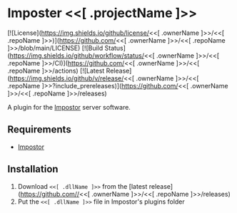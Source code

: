 # Imposter <<[ .projectName ]>>
[![License](https://img.shields.io/github/license/<<[ .ownerName ]>>/<<[ .repoName ]>>)](https://github.com/<<[ .ownerName ]>>/<<[ .repoName ]>>/blob/main/LICENSE)
[![Build Status](https://img.shields.io/github/workflow/status/<<[ .ownerName ]>>/<<[ .repoName ]>>/CI)](https://github.com/<<[ .ownerName ]>>/<<[ .repoName ]>>/actions)
[![Latest Release](https://img.shields.io/github/v/release/<<[ .ownerName ]>>/<<[ .repoName ]>>?include_prereleases)](https://github.com/<<[ .ownerName ]>>/<<[ .repoName ]>>/releases)

A plugin for the [Impostor](https://github.com/Impostor/Impostor) server software.

## Requirements
* [Impostor](https://github.com/Impostor/Impostor) 

## Installation
1. Download `<<[ .dllName ]>>` from the [latest release](https://github.com//<<[ .ownerName ]>>/<<[ .repoName ]>>/releases)
2. Put the `<<[ .dllName ]>>` file in Impostor's plugins folder
